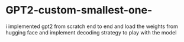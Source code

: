 # GPT2-custom-smallest-one-
i implemented gpt2 from scratch end to end  and load the weights from hugging face and implement decoding strategy to play with the model
